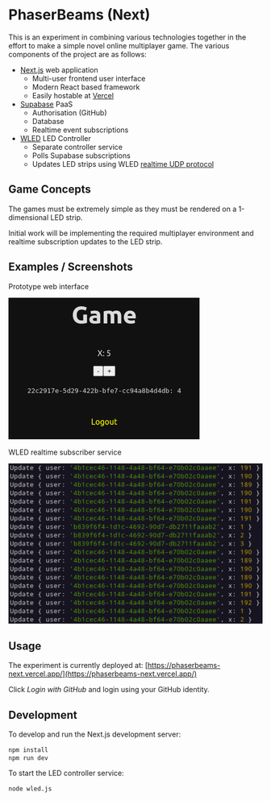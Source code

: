 # PhaserBeams (Next)

This is an experiment in combining various technologies together in the effort to make a simple novel online multiplayer game. The various components of the project are as follows:

- [Next.js](https://nextjs.org/) web application
  - Multi-user frontend user interface
  - Modern React based framework
  - Easily hostable at [Vercel](https://vercel.com/)
- [Supabase](https://supabase.com/) PaaS
  - Authorisation (GitHub)
  - Database
  - Realtime event subscriptions
- [WLED](https://kno.wled.ge/) LED Controller
  - Separate controller service
  - Polls Supabase subscriptions
  - Updates LED strips using WLED [realtime UDP protocol](https://kno.wled.ge/interfaces/udp-realtime/)

## Game Concepts

The games must be extremely simple as they must be rendered on a 1-dimensional LED strip.

Initial work will be implementing the required multiplayer environment and realtime subscription updates to the LED strip.

## Examples / Screenshots

Prototype web interface

![Prototype web interface](./docs/images/page-main.png)

WLED realtime subscriber service

![WLED realtime subscriber service](./docs/images/wled-console.png)

## Usage

The experiment is currently deployed at: [https://phaserbeams-next.vercel.app/](https://phaserbeams-next.vercel.app/)

Click _Login with GitHub_ and login using your GitHub identity.

## Development

To develop and run the Next.js development server:

    npm install
    npm run dev

To start the LED controller service:

    node wled.js
